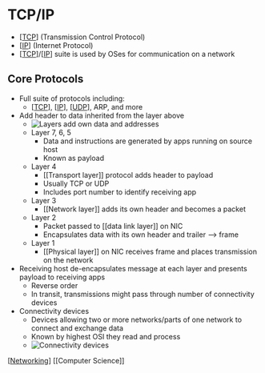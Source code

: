 # TCP/IP

- [[TCP]] (Transmission Control Protocol)
- [[IP]] (Internet Protocol)
- [[TCP]]/[[IP]] suite is used by OSes for communication on a network

## Core Protocols

- Full suite of protocols including:
  - [[TCP]], [[IP]], [[UDP]], ARP, and more
- Add header to data inherited from the layer above
  - ![Layers add own data and addresses](/assets/second-brain/2020-09-29-17-08-15.png)
  - Layer 7, 6, 5
    - Data and instructions are generated by apps running on source host
    - Known as payload
  - Layer 4
    - [[Transport layer]] protocol adds header to payload
    - Usually TCP or UDP
    - Includes port number to identify receiving app
  - Layer 3
    - [[Network layer]] adds its own header and becomes a packet
  - Layer 2
    - Packet passed to [[data link layer]] on NIC
    - Encapsulates data with its own header and trailer --> frame
  - Layer 1
    - [[Physical layer]] on NIC receives frame and places transmission on the network
- Receiving host de-encapsulates message at each layer and presents payload to receiving apps
  - Reverse order
  - In transit, transmissions might pass through number of connectivity devices
- Connectivity devices
  - Devices allowing two or more networks/parts of one network to connect and exchange data
  - Known by highest OSI they read and process
  - ![Connectivity devices](/assets/second-brain/2020-09-29-17-12-35.png)

[[Networking]] [[Computer Science]]

[//begin]: # "Autogenerated link references for markdown compatibility"
[tcp]: tcp "TCP (Transmission Control Protocol)"
[ip]: ip "IP (Internet Protocol)"
[udp]: udp "UDP (User Datagram Protocol)"
[transport-layer]: transport-layer "Transport Layer (Layer 4)"
[network-layer]: network-layer "Network Layer (Layer 3)"
[data-link-layer]: data-link-layer "Data Link Layer (Layer 2)"
[physical-layer]: physical-layer "Physical Layer (Layer 1)"
[networking]: networking "Networking"
[computer-science]: computer-science "Computer Science"
[//end]: # "Autogenerated link references"